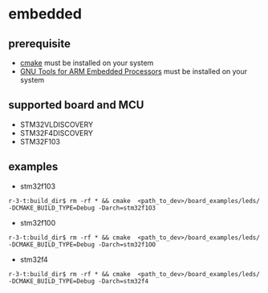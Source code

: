embedded
========

prerequisite
------------

* [cmake](http://cmake.org) must be installed on your system
* [GNU Tools for ARM Embedded Processors](https://launchpad.net/gcc-arm-embedded) must be installed on your system

supported board and MCU
-----------------------

* STM32VLDISCOVERY
* STM32F4DISCOVERY
* STM32F103 

examples
-------- 

* stm32f103
```
r-3-t:build_dir$ rm -rf * && cmake  <path_to_dev>/board_examples/leds/ -DCMAKE_BUILD_TYPE=Debug -Darch=stm32f1O3
```
    
* stm32f100
```
r-3-t:build_dir$ rm -rf * && cmake  <path_to_dev>/board_examples/leds/ -DCMAKE_BUILD_TYPE=Debug -Darch=stm32f1OO
```

* stm32f4
```
r-3-t:build_dir$ rm -rf * && cmake  <path_to_dev>/board_examples/leds/ -DCMAKE_BUILD_TYPE=Debug -Darch=stm32f4
```

